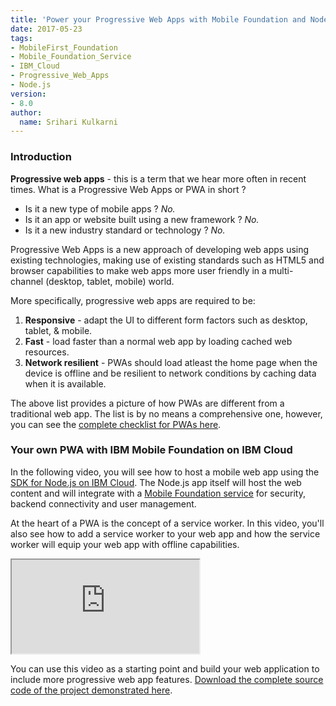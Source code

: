 ```yaml
---
title: 'Power your Progressive Web Apps with Mobile Foundation and Node.js Runtime on IBM Cloud'
date: 2017-05-23
tags:
- MobileFirst_Foundation
- Mobile_Foundation_Service
- IBM_Cloud
- Progressive_Web_Apps
- Node.js
version:
- 8.0
author:
  name: Srihari Kulkarni
---
```


### Introduction

**Progressive web apps** - this is a term that we hear more often in recent times. What is a Progressive Web Apps or PWA in short ?

* Is it a new type of mobile apps ? *No.*
* Is it an app or website built using a new framework ? *No.*
* Is it a new industry standard or technology ? *No.*

Progressive Web Apps is a new approach of developing web apps using existing technologies, making use of existing standards such as HTML5 and browser capabilities to make web apps more user friendly in a multi-channel (desktop, tablet, mobile) world.

More specifically, progressive web apps are required to be:

1. **Responsive** - adapt the UI to different form factors such as desktop, tablet, & mobile.
2. **Fast** - load faster than a normal web app by loading cached web resources.
3. **Network resilient** - PWAs should load atleast the home page when the device is offline and be resilient to network conditions by caching data when it is available.

The above list provides a picture of how PWAs are different from a traditional web app. The list is by no means a comprehensive one, however, you can see the [complete checklist for PWAs here](https://developers.google.com/web/progressive-web-apps/checklist).

### Your own PWA with IBM Mobile Foundation on IBM Cloud

In the following video, you will see how to host a mobile web app using the [SDK for Node.js on IBM Cloud](https://console.ng.bluemix.net/catalog/starters/sdk-for-nodejs?env_id=ibm:yp:us-south&taxonomyNavigation=apps). The Node.js app itself will host the web content and will integrate with a [Mobile Foundation service](https://console.bluemix.net/catalog/services/mobile-foundation) for security, backend connectivity and user management.

At the heart of a PWA is the concept of a service worker. In this video, you'll also see how to add a service worker to your web app and how the service worker will equip your web app with offline capabilities.

<div class="sizer">
  <div class="embed-responsive embed-responsive-16by9">
    <iframe src="https://www.youtube.com/embed/OUNp2RF9cvQ"></iframe>
  </div>
</div>

You can use this video as a starting point and build your web application to include more progressive web app features. [Download the complete source code of the project demonstrated here](https://ibm.box.com/v/PWAwithMFP).
